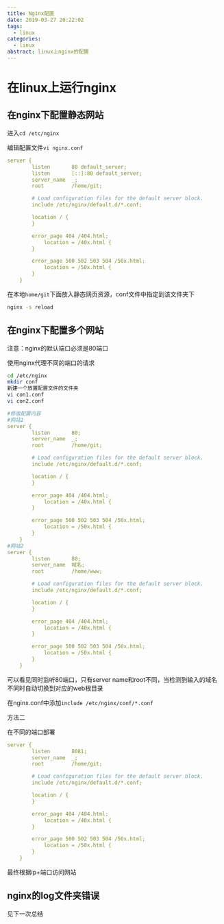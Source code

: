 ```yaml
---
title: Nginx配置
date: 2019-03-27 20:22:02
tags:
  - linux
categories:
  - linux
abstract: linux上nginx的配置
---
```


# 在linux上运行nginx

## 在nginx下配置静态网站

进入`cd /etc/nginx`

编辑配置文件`vi nginx.conf`
<!--more-->

```yaml
server {
        listen       80 default_server;
        listen       [::]:80 default_server;
        server_name  _;
        root         /home/git;

        # Load configuration files for the default server block.
        include /etc/nginx/default.d/*.conf;

        location / {
        }

        error_page 404 /404.html;
            location = /40x.html {
        }

        error_page 500 502 503 504 /50x.html;
            location = /50x.html {
        }
    }
```

在本地`home/git`下面放入静态网页资源，conf文件中指定到该文件夹下

```bash
nginx -s reload
```

## 

## 在nginx下配置多个网站

注意：nginx的默认端口必须是80端口

使用nginx代理不同的端口的请求

```bash
cd /etc/nginx
mkdir conf
新建一个放置配置文件的文件夹
vi con1.conf
vi con2.conf
```

```yaml
#修改配置内容
#网站1
server {
        listen       80;
        server_name  _;
        root         /home/git;

        # Load configuration files for the default server block.
        include /etc/nginx/default.d/*.conf;

        location / {
        }

        error_page 404 /404.html;
            location = /40x.html {
        }

        error_page 500 502 503 504 /50x.html;
            location = /50x.html {
        }
    }
#网站2
server {
        listen       80;
        server_name  域名;
        root         /home/www;

        # Load configuration files for the default server block.
        include /etc/nginx/default.d/*.conf;

        location / {
        }

        error_page 404 /404.html;
            location = /40x.html {
        }

        error_page 500 502 503 504 /50x.html;
            location = /50x.html {
        }
    }
```

可以看见同时监听80端口，只有server name和root不同，当检测到输入的域名不同时自动切换到对应的web根目录

在nginx.conf中添加`include /etc/nginx/conf/*.conf`

方法二

在不同的端口部署

```yaml
server {
        listen       8081;
        server_name  _;
        root         /home/git;

        # Load configuration files for the default server block.
        include /etc/nginx/default.d/*.conf;

        location / {
        }

        error_page 404 /404.html;
            location = /40x.html {
        }

        error_page 500 502 503 504 /50x.html;
            location = /50x.html {
        }
    }
```

最终根据ip+端口访问网站

## nginx的log文件夹错误

见下一次总结